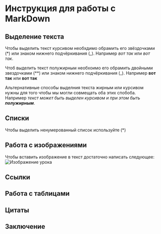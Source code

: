 # Инструкция для работы с MarkDown

## Выделение текста

Чтобы выделить текст курсивом необхдимо обрамить его звёздочками (*) или знаком нижнего подчёркивания (_). Например *вот так* или _вот так_.


Чтоб выделить текст полужирным необхоимо его обрамить двойными звездочками (**) или знаком нижнего подчёркивания (_). Например **вот так** или __вот так__

Альтернативные способы выделния текста жирным или курсивом нужны для того чтобы мы могли совмещать оба этих спобоба. Например _текст может быть выделен курсивом и при этом быть **полужирным**_.

## Списки

Чтобы выделить ненумерованный список используйте (*)

## Работа с изображениями

Чтобы вставить изображение в текст достаточно написать следующее:
![Изображение урока](Screenshot_1.png)

## Ссылки

## Работа с таблицами 

## Цитаты 

## Заключение
